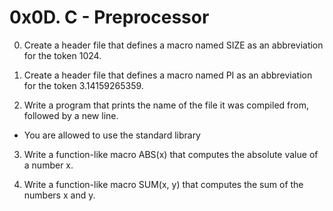 # 0x0D. C - Preprocessor

0. Create a header file that defines a macro named SIZE as an abbreviation for the token 1024.

1. Create a header file that defines a macro named PI as an abbreviation for the token 3.14159265359.

2. Write a program that prints the name of the file it was compiled from, followed by a new line.
- You are allowed to use the standard library

3. Write a function-like macro ABS(x) that computes the absolute value of a number x.

4. Write a function-like macro SUM(x, y) that computes the sum of the numbers x and y. 

